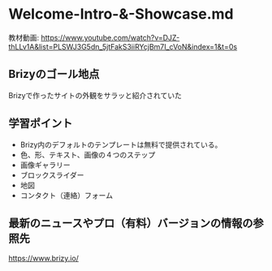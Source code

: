 # Welcome-Intro-&-Showcase.md

教材動画: https://www.youtube.com/watch?v=DJZ-thLLv1A&list=PLSWJ3G5dn_5jtFakS3iiRYcjBm7I_cVoN&index=1&t=0s

## Brizyのゴール地点
Brizyで作ったサイトの外観をサラッと紹介されていた

## 学習ポイント
- Brizy内のデフォルトのテンプレートは無料で提供されている。
- 色、形、テキスト、画像の４つのステップ
- 画像ギャラリー
- ブロックスライダー
- 地図
- コンタクト（連絡）フォーム

## 最新のニュースやプロ（有料）バージョンの情報の参照先

https://www.brizy.io/
